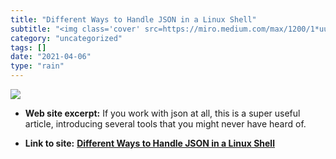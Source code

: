 ```yaml
---
title: "Different Ways to Handle JSON in a Linux Shell"
subtitle: "<img class='cover' src=https://miro.medium.com/max/1200/1*uuhsaEPY4zSfd9Uvmr2Lrg.jpeg>"
category: "uncategorized"
tags: []
date: "2021-04-06"
type: "rain"
---
```

<img class="cover" src=https://miro.medium.com/max/1200/1*uuhsaEPY4zSfd9Uvmr2Lrg.jpeg>



* **Web site excerpt:** If you work with json at all, this is a super useful article, introducing several tools that you might never have heard of.

* **Link to site:** **[Different Ways to Handle JSON in a Linux Shell](https://link.medium.com/9FvuL4gneeb)**